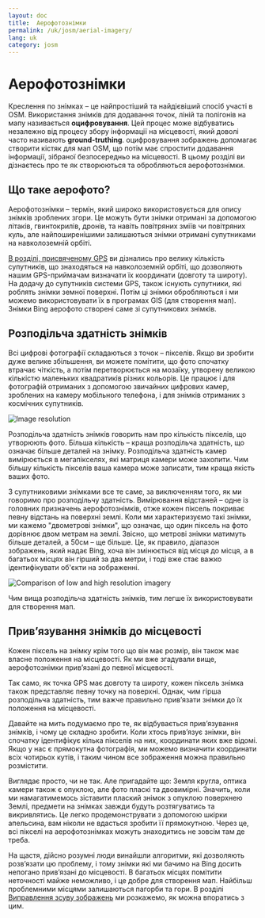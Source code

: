 ```yaml
---
layout: doc
title:  Аерофотознімки
permalink: /uk/josm/aerial-imagery/
lang: uk
category: josm
---
```


Аерофотознімки
================


Креслення по знімках – це найпростіший та найдієвіший спосіб участі в OSM. Використання знімків для додавання точок, ліній та полігонів на мапу називається **оцифровування**. Цей процес може відбуватись незалежно від процесу збору інформації на місцевості, який доволі часто називають **ground-truthing**. оцифровування зображень допомагає створити кістяк для мап OSM, що потім має спростити додавання інформації, зібраної безпосередньо на місцевості. В цьому розділі ви дізнаєтесь про те як створюються та обробляються аерофотознімки.  

Що таке аерофото?
-------------

Аерофотознімки – термін, який широко використовується для опису знімків зроблених згори. Це можуть бути знімки отримані за допомогою літаків, гвинтокрилів, дронів, та навіть повітряних зміїв чи повітряних куль, але найпоширенішими залишаються знімки отримані супутниками на навколоземній орбіті.  

[В розділі, присвяченому GPS](/uk/mobile-mapping/using-gps) ви дізнались про велику кількість супутників, що знаходяться на навколоземній орбіті, що дозволяють нашим GPS-приймачам визначати їх координати (довготу та широту). На додачу до супутників системи GPS, також існують супутники, які роблять знімки земної поверхні. Потім ці знімки обробляються і ми можемо використовувати їх в програмах GIS (для створення мап). Знімки Bing аерофото створені саме зі супутникових знімків.  

Розподільча здатність знімків
----------

Всі цифрові фотографії складаються з точок – пікселів. Якщо ви зробити дуже велике збільшення, ви можете помітити, що фото спочатку втрачає чіткість, а потім перетворюється на мозаїку, утворену великою кількістю маленьких квадратиків різних кольорів. Це працює і для фотографій отриманих з допомогою звичайних цифрових камер, зроблених на камеру мобільного телефона, і для знімків отриманих з космічних супутників.   

![Image resolution][]

Розподільча здатність знімків говорить нам про кількість пікселів, що утворюють фото. Більша кількість – краща розподільча здатність, що означає більше деталей на знімку. Розподільча здатність камер вимірюється в мегапікселях, які матриця камери може захопити. Чим більшу кількість пікселів ваша камера може записати, тим краща якість ваших фото.  

З супутниковими знімками все те саме, за виключенням того, як ми говоримо про розподільчу здатність. Вимірювання відстаней – одне із головних призначень аерофотознімків, отже кожен піксель покриває певну відстань на поверхні землі. Коли ми характеризуємо такі знімки, ми кажемо "двометрові знімки", що означає, що один піксель на фото дорівнює двом метрам на землі. Звісно, що метрові знімки матимуть більше деталей, а 50см – ще більше. Це, як правило, діапазон зображень, який надає Bing, хоча він змінюється від місця до місця, а в багатьох місцях він гірший за два метри, і тоді вже стає важко ідентифікувати об'єкти на зображенні.  

![Comparison of low and high resolution imagery][]

Чим вища розподільча здатність знімків, тим легше їх використовувати для створення мап.  

Прив’язування знімків до місцевості
---------------

Кожен піксель на знімку крім того що він має розмір, він також має власне положення на місцевості. Як ми вже згадували вище, аерофотознімки прив’язані до певної місцевості.  

Так само, як точка GPS має довготу та широту, кожен піксель знімка також представляє певну точку на поверхні. Однак, чим гірша розподільча здатність, тим важче правильно прив’язати знімки до їх положення на місцевості.  

Давайте на мить подумаємо про те, як відбувається прив’язування знімків, і чому це складно зробити. Коли хтось прив’язує знімки, він спочатку ідентифікує кілька пікселів на них, координати яких вже відомі. Якщо у нас є прямокутна фотографія, ми можемо визначити координати всіх чотирьох кутів, і таким чином все зображення можна правильно розмістити.  

Виглядає просто, чи не так. Але пригадайте що: Земля кругла, оптика камери також є опуклою, але фото пласкі та двовимірні. Значить, коли ми намагатимемось зіставити плаский знімок з опуклою поверхнею Землі, предмети на знімках завжди будуть розтягуватись та викривлятись. Це легко продемонструвати з допомогою шкірки апельсина, вам ніколи не вдасться зробити її прямокутною. Через це, всі пікселі на аерофотознімках можуть знаходитись не зовсім там де треба.  

На щастя, дійсно розумні люди винайшли алгоритми, які дозволяють розв’язати цю проблему, і тому знімки які ми бачимо на Bing досить непогано прив’язані до місцевості. В багатьох місцях помітити неточності майже неможливо, і це добре для створення мап. Найбільш проблемними місцями залишаються пагорби та гори. В розділі [Виправлення зсуву зображень](/uk/josm/correcting-imagery-offset)  ми розкажемо, як можна впоратись з цим.  

[Image resolution]: /images/josm/orange-resolution.png
[Comparison of low and high resolution imagery]: /images/josm/low-res-high-res.png